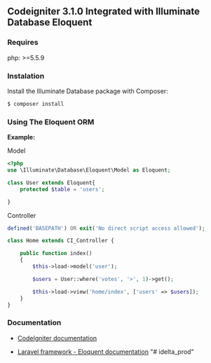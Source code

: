 ## Codeigniter 3.1.0 Integrated with Illuminate Database Eloquent

### Requires

php: >=5.5.9

### Instalation

Install the Illuminate Database package with Composer:

```sh
$ composer install
```

### Using The Eloquent ORM

**Example:**

Model

```php
<?php
use \Illuminate\Database\Eloquent\Model as Eloquent;

class User extends Eloquent{
    protected $table = 'users';

}
```

Controller

```php
defined('BASEPATH') OR exit('No direct script access allowed');

class Home extends CI_Controller {

	public function index()
	{
		$this->load->model('user');

		$users = User::where('votes', '>', 1)->get();

		$this->load->view('home/index', ['users' => $users]);
	}
}
```

### Documentation

- [CodeIgniter documentation](http://www.codeigniter.com/user_guide/)

- [Laravel framework - Eloquent documentation](https://laravel.com/docs/5.1/eloquent)
"# idelta_prod" 
